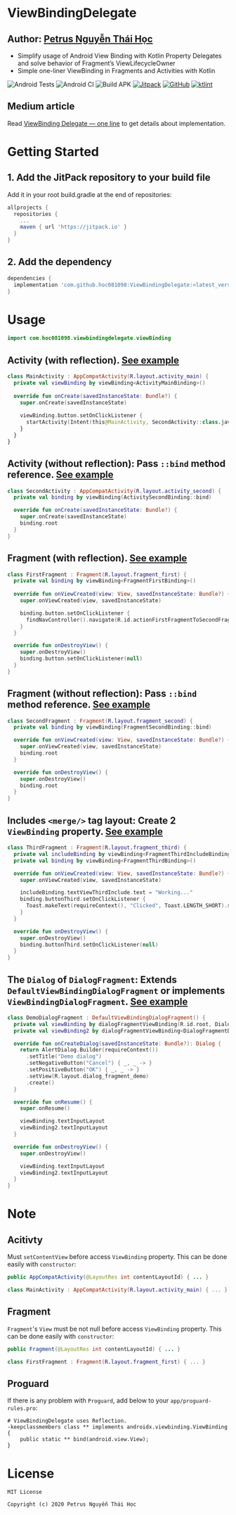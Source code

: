 # ViewBindingDelegate

## Author: [Petrus Nguyễn Thái Học](https://github.com/hoc081098)

- Simplify usage of Android View Binding with Kotlin Property Delegates and solve behavior of Fragment’s ViewLifecycleOwner
- Simple one-liner ViewBinding in Fragments and Activities with Kotlin

![Android Tests](https://github.com/hoc081098/ViewBindingDelegate/workflows/Android%20Tests/badge.svg)
![Android CI](https://github.com/hoc081098/ViewBindingDelegate/workflows/Android%20CI/badge.svg)
![Build APK](https://github.com/hoc081098/ViewBindingDelegate/workflows/Build%20debug%20APK/badge.svg)
[![Jitpack](https://jitpack.io/v/hoc081098/ViewBindingDelegate.svg)](https://jitpack.io/#hoc081098/ViewBindingDelegate)
[![GitHub](https://img.shields.io/github/license/hoc081098/ViewBindingDelegate?color=4EB1BA)](https://opensource.org/licenses/MIT)
[![ktlint](https://img.shields.io/badge/code%20style-%E2%9D%A4-FF4081.svg)](https://ktlint.github.io/)

## Medium article

Read [ViewBinding Delegate — one line](https://medium.com/@hoc081098/viewbinding-delegate-one-line-4d0cdcbf53ba) to get details about implementation.

# Getting Started

## 1. Add the JitPack repository to your build file
Add it in your root build.gradle at the end of repositories:
```gradle
allprojects {
  repositories {
    ...
    maven { url 'https://jitpack.io' }
  }
}
```

## 2. Add the dependency

```gradle
dependencies {
  implementation 'com.github.hoc081098:ViewBindingDelegate:<latest_version>'
}
```

# Usage

```kotlin
import com.hoc081098.viewbindingdelegate.viewBinding
```

## Activity (with reflection). [See example](https://github.com/hoc081098/ViewBindingDelegate/blob/master/app/src/main/java/com/hoc081098/example/MainActivity.kt)
```kotlin
class MainActivity : AppCompatActivity(R.layout.activity_main) {
  private val viewBinding by viewBinding<ActivityMainBinding>()
  
  override fun onCreate(savedInstanceState: Bundle?) {
    super.onCreate(savedInstanceState)
    
    viewBinding.button.setOnClickListener {
      startActivity(Intent(this@MainActivity, SecondActivity::class.java))
    }
  }
}
```

## Activity (without reflection): Pass `::bind` method reference. [See example](https://github.com/hoc081098/ViewBindingDelegate/blob/master/app/src/main/java/com/hoc081098/example/SecondActivity.kt)
```kotlin
class SecondActivity : AppCompatActivity(R.layout.activity_second) {
  private val binding by viewBinding(ActivitySecondBinding::bind)

  override fun onCreate(savedInstanceState: Bundle?) {
    super.onCreate(savedInstanceState)
    binding.root
  }
}
```

## Fragment (with reflection). [See example](https://github.com/hoc081098/ViewBindingDelegate/blob/master/app/src/main/java/com/hoc081098/example/ReflectionFragment.kt)
```kotlin
class FirstFragment : Fragment(R.layout.fragment_first) {
  private val binding by viewBinding<FragmentFirstBinding>()
  
  override fun onViewCreated(view: View, savedInstanceState: Bundle?) {
    super.onViewCreated(view, savedInstanceState)

    binding.button.setOnClickListener {
      findNavController().navigate(R.id.actionFirstFragmentToSecondFragment)
    }
  }

  override fun onDestroyView() {
    super.onDestroyView()
    binding.button.setOnClickListener(null)
  }
}
```

## Fragment (without reflection): Pass `::bind` method reference. [See example](https://github.com/hoc081098/ViewBindingDelegate/blob/master/app/src/main/java/com/hoc081098/example/NotReflectionFragment.kt)
```kotlin
class SecondFragment : Fragment(R.layout.fragment_second) {
  private val binding by viewBinding(FragmentSecondBinding::bind)

  override fun onViewCreated(view: View, savedInstanceState: Bundle?) {
    super.onViewCreated(view, savedInstanceState)
    binding.root
  }

  override fun onDestroyView() {
    super.onDestroyView()
    binding.root
  }
}
```

## Includes `<merge/>` tag layout: Create 2 `ViewBinding` property. [See example](https://github.com/hoc081098/ViewBindingDelegate/blob/master/app/src/main/java/com/hoc081098/example/Reflection2Fragment.kt)

```kotlin
class ThirdFragment : Fragment(R.layout.fragment_third) {
  private val includeBinding by viewBinding<FragmentThirdIncludeBinding>()
  private val binding by viewBinding<FragmentThirdBinding>()

  override fun onViewCreated(view: View, savedInstanceState: Bundle?) {
    super.onViewCreated(view, savedInstanceState)

    includeBinding.textViewThirdInclude.text = "Working..."
    binding.buttonThird.setOnClickListener {
      Toast.makeText(requireContext(), "Clicked", Toast.LENGTH_SHORT).show()
    }
  }

  override fun onDestroyView() {
    super.onDestroyView()
    binding.buttonThird.setOnClickListener(null)
  }
}
```

## The `Dialog` of `DialogFragment`: Extends `DefaultViewBindingDialogFragment` or implements `ViewBindingDialogFragment`. [See example](https://github.com/hoc081098/ViewBindingDelegate/blob/master/app/src/main/java/com/hoc081098/example/DemoDialogFragment.kt)

```kotlin
class DemoDialogFragment : DefaultViewBindingDialogFragment() {
  private val viewBinding by dialogFragmentViewBinding(R.id.root, DialogFragmentDemoBinding::bind)
  private val viewBinding2 by dialogFragmentViewBinding<DialogFragmentDemoBinding>(R.id.root)

  override fun onCreateDialog(savedInstanceState: Bundle?): Dialog {
    return AlertDialog.Builder(requireContext())
      .setTitle("Demo dialog")
      .setNegativeButton("Cancel") { _, _ -> }
      .setPositiveButton("OK") { _, _ -> }
      .setView(R.layout.dialog_fragment_demo)
      .create()
  }

  override fun onResume() {
    super.onResume()

    viewBinding.textInputLayout
    viewBinding2.textInputLayout
  }

  override fun onDestroyView() {
    super.onDestroyView()

    viewBinding.textInputLayout
    viewBinding2.textInputLayout
  }
}

```

# Note

## Acitivty
  Must `setContentView` before access `ViewBinding` property. This can be done easily with `constructor`:
  ```java
  public AppCompatActivity(@LayoutRes int contentLayoutId) { ... }
  ```
  ```kotlin
  class MainActivity : AppCompatActivity(R.layout.activity_main) { ... }
  ```

## Fragment
  `Fragment`'s `View` must be not null before access `ViewBinding` property. This can be done easily with `constructor`:
  ```java
  public Fragment(@LayoutRes int contentLayoutId) { ... }
  ```
  ```kotlin
  class FirstFragment : Fragment(R.layout.fragment_first) { ... }
  ```
  
## Proguard
If there is any problem with `Proguard`, add below to your `app/proguard-rules.pro`:
```
# ViewBindingDelegate uses Reflection.
-keepclassmembers class ** implements androidx.viewbinding.ViewBinding {
    public static ** bind(android.view.View);
}
```

# License

    MIT License

    Copyright (c) 2020 Petrus Nguyễn Thái Học
